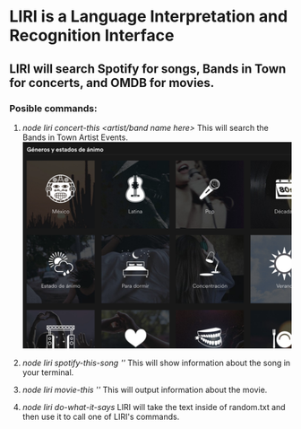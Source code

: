 # LIRI is a Language Interpretation and Recognition Interface
## LIRI will search Spotify for songs, Bands in Town for concerts, and OMDB for movies.

### Posible commands:
1. *node liri concert-this <artist/band name here>* This will search the Bands in Town Artist Events.
![imagen1](/images/img1.png)


1. *node liri spotify-this-song '<song name here>'* This will show information about the song in your terminal.
  
1. *node liri movie-this '<movie name here>'* This will output information about the movie.

1. *node liri do-what-it-says* LIRI will take the text inside of random.txt and then use it to call one of LIRI's commands.
